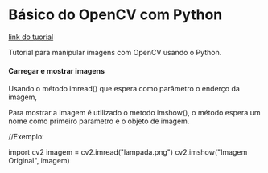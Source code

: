 <h1>Básico do OpenCV com Python</h1>
<a href="http://www.galirows.com.br/meublog/blog/basico-opencv-python-mostrar-imagem/">link do tuorial</a>
<p>Tutorial para manipular imagens com OpenCV usando o Python. </p>

<h4>Carregar e mostrar imagens</h4>
<p>Usando o método imread() que espera como parâmetro o enderço da imagem, </p>
<p>Para mostrar a imagem é utilizado o metodo imshow(), o método espera um nome como primeiro parametro e o objeto de imagem.</p>

//Exemplo:

import cv2
imagem = cv2.imread("lampada.png")
cv2.imshow("Imagem Original", imagem)